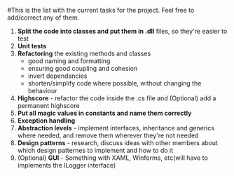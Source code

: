 #This is the list with the current tasks for the project.
Feel free to add/correct any of them.

1. **Split the code into classes and put them in .dll** files, so they're easier to test
2. **Unit tests**
3. **Refactoring** the existing methods and classes
	- good naming and formatting
	- ensuring good coupling and cohesion
	- invert dependancies
	- shorten/simplify code where possible, without changing the behaviour
4. **Highscore** - refactor the code inside the .cs file and (Optional) add a permanent highscore
5. **Put all magic values in constants and name them correctly**
6. **Exception handling**
7. **Abstraction levels** - implement interfaces, inheritance and generics where needed, and remove them wherever they're not needed
8. **Design patterns** - research, discuss ideas with other members about which design patternes to implement and how to do it
9. (Optional) **GUI** - Something with XAML, Winforms, etc(will have to implements the ILogger interface)
